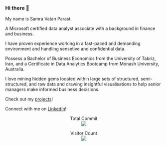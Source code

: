 ### Hi there 👋

<!--
**Samravp/SamraVP** is a ✨ _special_ ✨ repository because its `README.md` (this file) appears on your GitHub profile.

Here are some ideas to get you started:

- 🔭 I’m currently working on ...
- 🌱 I’m currently learning ...
- 👯 I’m looking to collaborate on ...
- 🤔 I’m looking for help with ...
- 💬 Ask me about ...
- 📫 How to reach me: ...
- 😄 Pronouns: ...
- ⚡ Fun fact: ...
-->

My name is Samra Vatan Parast.

A Microsoft certified data analyst associate with a background in finance and business.

I have proven experience working in a fast-paced and demanding environment and handling sensetive and confidential data. 

Possess a Bachelor of Business Economics from the University of Tabriz, Iran, and a Certificate in Data Analytics Bootcamp from Monash University, Australia.

I love mining hidden gems located within large sets of structured, semi-structured, and raw data and drawing insightful visualisations to help senior managers make informed business decisions.

Check out my [projects](https://github.com/Samravp?tab=repositories)!

Connect with me on [LinkedIn](https://www.linkedin.com/in/samravp/)!


<p align="center"> 
  Total Commit<br>
  <img src="https://github-readme-stats.vercel.app/api?username=Samravp&theme=dark&show_icons=true&hide=contribs,prs,stars,issues" />
</p>


<p align="center"> 
  Visitor Count<br>
  <img src="https://profile-counter.glitch.me/Samravp/count.svg"/>
</p>
